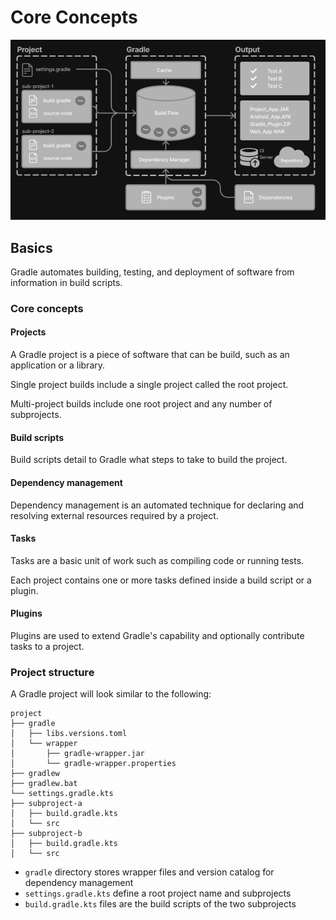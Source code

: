 # Core Concepts

![gradle](../../assets/gradle.png)

## Basics

Gradle automates building, testing, and deployment of software from information in build scripts.

### Core concepts

#### Projects

A Gradle project is a piece of software that can be build, such as an application or a library.

Single project builds include a single project called the root project.

Multi-project builds include one root project and any number of subprojects.

#### Build scripts

Build scripts detail to Gradle what steps to take to build the project.

#### Dependency management

Dependency management is an automated technique for declaring and resolving external resources required by a project.

#### Tasks

Tasks are a basic unit of work such as compiling code or running tests.

Each project contains one or more tasks defined inside a build script or a plugin.

#### Plugins

Plugins are used to extend Gradle's capability and optionally contribute tasks to a project.

### Project structure

A Gradle project will look similar to the following:

```
project
├── gradle
│   ├── libs.versions.toml
│   └── wrapper
│       ├── gradle-wrapper.jar
│       └── gradle-wrapper.properties
├── gradlew
├── gradlew.bat
└── settings.gradle.kts
├── subproject-a
│   ├── build.gradle.kts
│   └── src
├── subproject-b
│   ├── build.gradle.kts
│   └── src
```

- `gradle` directory stores wrapper files and version catalog for dependency management
- `settings.gradle.kts` define a root project name and subprojects
- `build.gradle.kts` files are the build scripts of the two subprojects


[^1]: [Gradle User Manual](https://docs.gradle.org/current/userguide/userguide.html)
